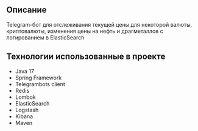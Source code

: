 ## Описание
Telegram-бот для отслеживания текущей цены для некоторой валюты, криптовалюты, изменения цены на нефть и драгметаллов с логированием в ElasticSearch

## Технологии использованные в проекте

- Java 17
- Spring Framework
- Telegrambots client
- Redis
- Lombok
- ElasticSearch
- Logstash
- Kibana
- Maven